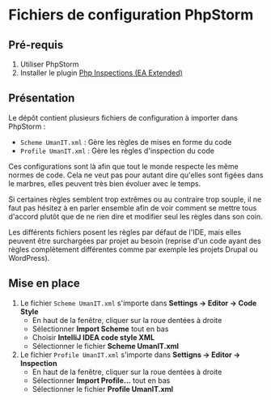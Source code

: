 # Fichiers de configuration PhpStorm

## Pré-requis
1. Utiliser PhpStorm
1. Installer le plugin [Php Inspections ​(EA Extended)](https://plugins.jetbrains.com/plugin/7622-php-inspections-ea-extended-)

## Présentation
Le dépôt contient plusieurs fichiers de configuration à importer dans PhpStorm :
* `Scheme UmanIT.xml` : Gère les règles de mises en forme du code
* `Profile UmanIT.xml` : Gère les règles d'inspection du code

Ces configurations sont là afin que tout le monde respecte les même normes de code. Cela ne veut pas pour autant dire
qu'elles sont figées dans le marbres, elles peuvent très bien évoluer avec le temps.

Si certaines règles semblent trop extrêmes ou au contraire trop souple, il ne faut pas hésitez à en parler ensemble
afin de voir comment se mettre tous d'accord plutôt que de ne rien dire et modifier seul les règles dans son coin.

Les différents fichiers posent les règles par défaut de l'IDE, mais elles peuvent être surchargées par projet au besoin
(reprise d'un code ayant des règles complètement différentes comme par exemple les projets Drupal ou WordPress).

## Mise en place
1. Le fichier `Scheme UmanIT.xml` s'importe dans **Settings -> Editor -> Code Style**
    * En haut de la fenêtre, cliquer sur la roue dentées à droite
    * Sélectionner **Import Scheme** tout en bas
    * Choisir **IntelliJ IDEA code style XML**
    * Sélectionner le fichier **Scheme UmanIT.xml**
1. Le fichier `Profile UmanIT.xml` s'importe dans **Settigns -> Editor -> Inspection**
    * En haut de la fenêtre, cliquer sur la roue dentées à droite
    * Sélectionner **Import Profile...** tout en bas
    * Sélectionner le fichier **Profile UmanIT.xml**
